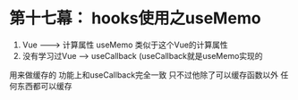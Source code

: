 # 第十七幕： hooks使用之useMemo

1. Vue ---> 计算属性   useMemo 类似于这个Vue的计算属性
2. 没有学习过Vue --> useCallback (useCallback就是useMemo实现的

用来做缓存的 功能上和useCallback完全一致 只不过他除了可以缓存函数以外 任何东西都可以缓存 
